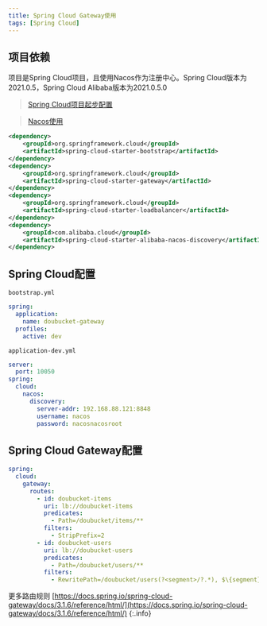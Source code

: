 ```yaml
---
title: Spring Cloud Gateway使用
tags: [Spring Cloud]
---
```


## 项目依赖

项目是Spring Cloud项目，且使用Nacos作为注册中心。Spring Cloud版本为2021.0.5，Spring Cloud Alibaba版本为2021.0.5.0

> [Spring Cloud项目起步配置](https://blog.oliverclio.com/2018/05/27/Spring-Cloud%E9%A1%B9%E7%9B%AE%E8%B5%B7%E6%AD%A5%E9%85%8D%E7%BD%AE.html)

> [Nacos使用](https://blog.oliverclio.com/2020/11/15/Nacos%E4%BD%BF%E7%94%A8.html)

```xml
<dependency>  
    <groupId>org.springframework.cloud</groupId>  
    <artifactId>spring-cloud-starter-bootstrap</artifactId>  
</dependency>  
<dependency>  
    <groupId>org.springframework.cloud</groupId>  
    <artifactId>spring-cloud-starter-gateway</artifactId>  
</dependency>
<dependency>  
    <groupId>org.springframework.cloud</groupId>  
    <artifactId>spring-cloud-starter-loadbalancer</artifactId>  
</dependency>
<dependency>  
    <groupId>com.alibaba.cloud</groupId>  
    <artifactId>spring-cloud-starter-alibaba-nacos-discovery</artifactId>  
</dependency>
```

## Spring Cloud配置

`bootstrap.yml`

```yml
spring:  
  application:  
    name: doubucket-gateway  
  profiles:  
    active: dev
```

`application-dev.yml`

```yml
server:  
  port: 10050  
spring:  
  cloud:  
    nacos:  
      discovery:  
        server-addr: 192.168.88.121:8848  
        username: nacos  
        password: nacosnacosroot
```

## Spring Cloud Gateway配置

```yml
spring:  
  cloud:  
    gateway:  
      routes:  
        - id: doubucket-items  
          uri: lb://doubucket-items  
          predicates:  
            - Path=/doubucket/items/**  
          filters:  
            - StripPrefix=2
        - id: doubucket-users  
          uri: lb://doubucket-users  
          predicates:  
            - Path=/doubucket/users/**  
          filters:  
            - RewritePath=/doubucket/users(?<segment>/?.*), $\{segment}
```

更多路由规则
[https://docs.spring.io/spring-cloud-gateway/docs/3.1.6/reference/html/](https://docs.spring.io/spring-cloud-gateway/docs/3.1.6/reference/html/)
{:.info}